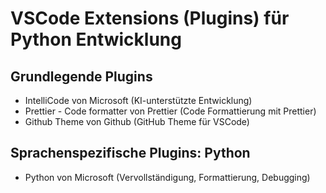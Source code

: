 # VSCode Extensions (Plugins) für Python Entwicklung

## Grundlegende Plugins

- IntelliCode von Microsoft (KI-unterstützte Entwicklung)
- Prettier - Code formatter von Prettier (Code Formattierung mit Prettier)
- Github Theme von Github (GitHub Theme für VSCode)

## Sprachenspezifische Plugins: Python

- Python von Microsoft (Vervollständigung, Formattierung, Debugging)
